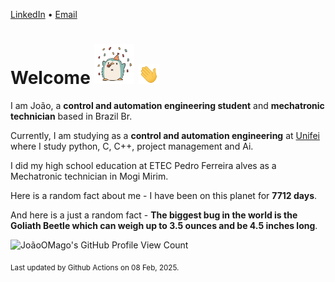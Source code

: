 [LinkedIn](https://www.linkedin.com/in/joão-pedro-gozzoli-b95641301/) &bull;
[Email](joaopedrogozzoli@gmail.com)

# Welcome <img src="happy.gif" height="64px" /> <img src="wave.gif" height="32px" />

I am João, a  **control and automation engineering student** and **mechatronic technician** based in Brazil Br.

Currently, I am studying as a **control and automation engineering** at [Unifei](https://unifei.edu.br) where I study python, C, C++, project management and Ai.

I did my high school education at ETEC Pedro Ferreira alves as a Mechatronic technician in Mogi Mirim.

Here is a random fact about me - I have been on this planet for **7712 days**.

And here is a just a random fact -  **The biggest bug in the world is the Goliath Beetle which can weigh up to 3.5 ounces and be 4.5 inches long**.

![JoãoOMago's GitHub Profile View Count](https://komarev.com/ghpvc/?username=JoaoOMago)

<sub>Last updated by Github Actions on 08 Feb, 2025.</sub>
